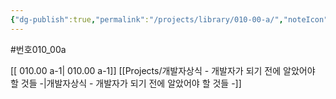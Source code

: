 ```yaml
---
{"dg-publish":true,"permalink":"/projects/library/010-00-a/","noteIcon":"0","created":"2023-12-28T00:48:32.658+09:00","updated":"2023-12-28T01:35:04.174+09:00"}
---
```


#번호010_00a


[[ 010.00 a-1\| 010.00 a-1]]  [[Projects/개발자상식 - 개발자가 되기 전에 알았어야 할 것들 -\|개발자상식 - 개발자가 되기 전에 알았어야 할 것들 -]]